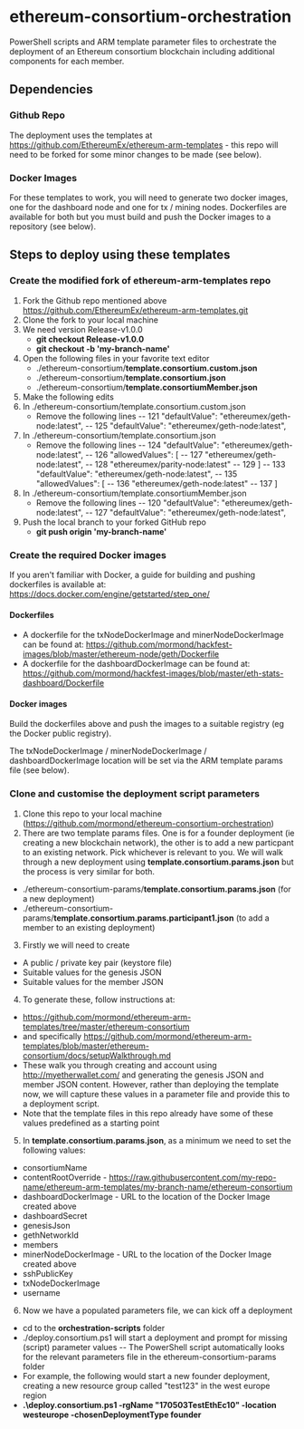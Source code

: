 # ethereum-consortium-orchestration
PowerShell scripts and ARM template parameter files to orchestrate the deployment of an Ethereum consortium blockchain including additional components for each member.

## Dependencies

### Github Repo
The deployment uses the templates at https://github.com/EthereumEx/ethereum-arm-templates - this repo will need to be forked for some minor changes to be made (see below).

### Docker Images
For these templates to work, you will need to generate two docker images, one for the dashboard node and one for tx / mining nodes. Dockerfiles are available for both but you must build and push the Docker images to a repository (see below).

## Steps to deploy using these templates

### Create the modified fork of ethereum-arm-templates repo

1. Fork the Github repo mentioned above https://github.com/EthereumEx/ethereum-arm-templates.git 
2. Clone the fork to your local machine
3. We need version Release-v1.0.0
    - __git checkout Release-v1.0.0__
    -  __git checkout -b 'my-branch-name'__
4. Open the following files in your favorite text editor
    - ./ethereum-consortium/__template.consortium.custom.json__
    - ./ethereum-consortium/__template.consortium.json__
    - ./ethereum-consortium/__template.consortiumMember.json__
5. Make the following edits
 1. In ./ethereum-consortium/template.consortium.custom.json
    - Remove the following lines
        -- 121      "defaultValue": "ethereumex/geth-node:latest",
        -- 125      "defaultValue": "ethereumex/geth-node:latest",
 2. In ./ethereum-consortium/template.consortium.json
    - Remove the following lines
        -- 124      "defaultValue": "ethereumex/geth-node:latest",
        -- 126      "allowedValues": [
        -- 127        "ethereumex/geth-node:latest",
        -- 128        "ethereumex/parity-node:latest"
        -- 129      ]
        -- 133      "defaultValue": "ethereumex/geth-node:latest",
        -- 135      "allowedValues": [
        -- 136        "ethereumex/geth-node:latest"
        -- 137      ]	  
 3. In ./ethereum-consortium/template.consortiumMember.json
    - Remove the following lines
        -- 120      "defaultValue": "ethereumex/geth-node:latest",
        -- 127      "defaultValue": "ethereumex/geth-node:latest",	  
6. Push the local branch to your forked GitHub repo
    - __git push origin 'my-branch-name'__ 

### Create the required Docker images
If you aren't familiar with Docker, a guide for building and pushing dockerfiles is available at: https://docs.docker.com/engine/getstarted/step_one/
#### Dockerfiles
 - A dockerfile for the txNodeDockerImage and minerNodeDockerImage can be found at: 
https://github.com/mormond/hackfest-images/blob/master/ethereum-node/geth/Dockerfile  
 - A dockerfile for the dashboardDockerImage can be found at:     
https://github.com/mormond/hackfest-images/blob/master/eth-stats-dashboard/Dockerfile 

#### Docker images
Build the dockerfiles above and push the images to a suitable registry (eg the Docker public registry).

The txNodeDockerImage / minerNodeDockerImage / dashboardDockerImage location will be set via the ARM template params file (see below).

### Clone and customise the deployment script parameters
1. Clone this repo to your local machine (https://github.com/mormond/ethereum-consortium-orchestration)
2. There are two template params files. One is for a founder deployment (ie creating a new blockchain network), the other is to add a new particpant to an existing network. Pick whichever is relevant to you. We will walk through a new deployment using __template.consortium.params.json__ but the process is very similar for both.
 - ./ethereum-consortium-params/__template.consortium.params.json__ (for a new deployment)
 - ./ethereum-consortium-params/__template.consortium.params.participant1.json__ (to add a member to an existing deployment)
3. Firstly we will need to create
 - A public / private key pair (keystore file)
 - Suitable values for the genesis JSON
 - Suitable values for the member JSON
4. To generate these, follow instructions at:
 - https://github.com/mormond/ethereum-arm-templates/tree/master/ethereum-consortium 
 - and specifically https://github.com/mormond/ethereum-arm-templates/blob/master/ethereum-consortium/docs/setupWalkthrough.md 
 - These walk you through creating and account using http://myetherwallet.com/ and generating the genesis JSON and member JSON content. However, rather than deploying the template now, we will capture these values in a parameter file and provide this to a deployment script.
 - Note that the template files in this repo already have some of these values predefined as a starting point 
5. In __template.consortium.params.json__, as a minimum we need to set the following values:
 - consortiumName
 - contentRootOverride - https://raw.githubusercontent.com/my-repo-name/ethereum-arm-templates/my-branch-name/ethereum-consortium
 - dashboardDockerImage - URL to the location of the Docker Image created above
 - dashboardSecret
 - genesisJson
 - gethNetworkId
 - members
 - minerNodeDockerImage - URL to the location of the Docker Image created above
 - sshPublicKey
 - txNodeDockerImage
 - username
6. Now we have a populated parameters file, we can kick off a deployment
 - cd to the __orchestration-scripts__ folder
 - ./deploy.consortium.ps1 will start a deployment and prompt for missing (script) parameter values
  -- The PowerShell script automatically looks for the relevant parameters file in the ethereum-consortium-params folder
 - For example, the following would start a new founder deployment, creating a new resource group called "test123" in the west europe region
 - __.\deploy.consortium.ps1 -rgName "170503TestEthEc10" -location westeurope -chosenDeploymentType founder__
